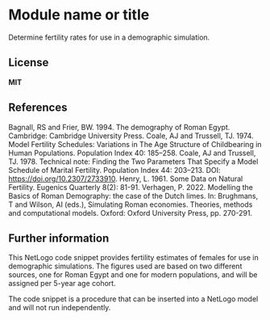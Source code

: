 # Module name or title

Determine fertility rates for use in a demographic simulation.

## License

**MIT**

## References
Bagnall, RS and Frier, BW. 1994. The demography of Roman Egypt. Cambridge: Cambridge University Press.
Coale, AJ and Trussell, TJ. 1974. Model Fertility Schedules: Variations in The Age Structure of Childbearing in Human Populations. Population Index 40: 185–258.
Coale, AJ and Trussell, TJ. 1978. Technical note: Finding the Two Parameters That Specify a Model Schedule of Marital Fertility. Population Index 44: 203–213. DOI: https://doi.org/10.2307/2733910.
Henry, L. 1961. Some Data on Natural Fertility. Eugenics Quarterly 8(2): 81-91.
Verhagen, P. 2022. Modelling the Basics of Roman Demography: the case of the Dutch limes. In: Brughmans, T and Wilson, AI (eds.), Simulating Roman economies. Theories, methods and computational models. Oxford: Oxford University Press, pp. 270-291.
## Further information

This NetLogo code snippet provides fertility estimates of females for use in demographic simulations. The figures used are based on two different sources, one for Roman Egypt and one for modern populations, and will be assigned per 5-year age cohort.

The code snippet is a procedure that can be inserted into a NetLogo model and will not run independently.
